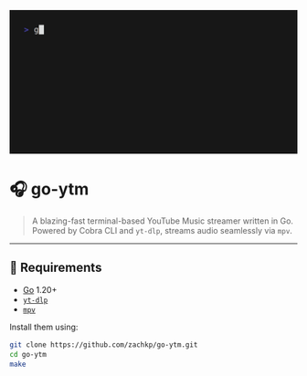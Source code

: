 ![](go-ytm.gif)

# 🎧 go-ytm

> A blazing-fast terminal-based YouTube Music streamer written in Go.  
> Powered by Cobra CLI and `yt-dlp`, streams audio seamlessly via `mpv`.

---

## 🧰 Requirements

- [Go](https://golang.org/dl/) 1.20+
- [`yt-dlp`](https://github.com/yt-dlp/yt-dlp)
- [`mpv`](https://mpv.io/)

Install them using:

```bash
git clone https://github.com/zachkp/go-ytm.git
cd go-ytm
make
